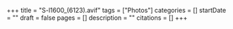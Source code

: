 +++
title = "S-l1600_(6123).avif"
tags = ["Photos"]
categories = []
startDate = ""
draft = false
pages = []
description = ""
citations = []
+++
